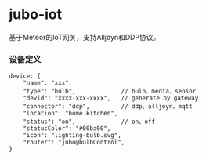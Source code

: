 jubo-iot
====

基于Meteor的IoT网关，支持Alljoyn和DDP协议。

### 设备定义
```
device: {
	"name": "xxx",
	"type": "bulb", 	      	// bulb、media、sensor
	"devid": "xxxx-xxx-xxxx", 	// generate by gateway
	"connector": "ddp",			// ddp、alljoyn、mqtt
	"location": "home.kitchen",
	"status": "on",				// on、off
	"statusColor": "#00ba00",
	"icon": "lighting-bulb.svg",
	"router": "jubo@bulbControl",
}
```

